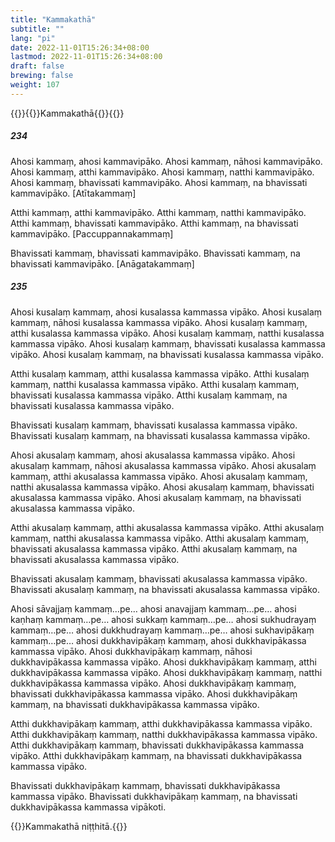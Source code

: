 ```yaml
---
title: "Kammakathā"
subtitle: ""
lang: "pi"
date: 2022-11-01T15:26:34+08:00
lastmod: 2022-11-01T15:26:34+08:00
draft: false
brewing: false
weight: 107
---
```



{{<subtitle>}}{{<suttalink src="ps1.7">}}Kammakathā{{</suttalink>}}{{</subtitle>}}

##### 234

Ahosi kammaṃ, ahosi kammavipāko. Ahosi kammaṃ, nāhosi kammavipāko. Ahosi kammaṃ, atthi kammavipāko. Ahosi kammaṃ, natthi kammavipāko. Ahosi kammaṃ, bhavissati kammavipāko. Ahosi kammaṃ, na bhavissati kammavipāko. [Atītakammaṃ]

Atthi kammaṃ, atthi kammavipāko. Atthi kammaṃ, natthi kammavipāko. Atthi kammaṃ, bhavissati kammavipāko. Atthi kammaṃ, na bhavissati kammavipāko. [Paccuppannakammaṃ]

Bhavissati kammaṃ, bhavissati kammavipāko. Bhavissati kammaṃ, na bhavissati kammavipāko. [Anāgatakammaṃ]

##### 235

Ahosi kusalaṃ kammaṃ, ahosi kusalassa kammassa vipāko. Ahosi kusalaṃ kammaṃ, nāhosi kusalassa kammassa vipāko. Ahosi kusalaṃ kammaṃ, atthi kusalassa kammassa vipāko. Ahosi kusalaṃ kammaṃ, natthi kusalassa kammassa vipāko. Ahosi kusalaṃ kammaṃ, bhavissati kusalassa kammassa vipāko. Ahosi kusalaṃ kammaṃ, na bhavissati kusalassa kammassa vipāko.

Atthi kusalaṃ kammaṃ, atthi kusalassa kammassa vipāko. Atthi kusalaṃ kammaṃ, natthi kusalassa kammassa vipāko. Atthi kusalaṃ kammaṃ, bhavissati kusalassa kammassa vipāko. Atthi kusalaṃ kammaṃ, na bhavissati kusalassa kammassa vipāko.

Bhavissati kusalaṃ kammaṃ, bhavissati kusalassa kammassa vipāko. Bhavissati kusalaṃ kammaṃ, na bhavissati kusalassa kammassa vipāko.

Ahosi akusalaṃ kammaṃ, ahosi akusalassa kammassa vipāko. Ahosi akusalaṃ kammaṃ, nāhosi akusalassa kammassa vipāko. Ahosi akusalaṃ kammaṃ, atthi akusalassa kammassa vipāko. Ahosi akusalaṃ kammaṃ, natthi akusalassa kammassa vipāko. Ahosi akusalaṃ kammaṃ, bhavissati akusalassa kammassa vipāko. Ahosi akusalaṃ kammaṃ, na bhavissati akusalassa kammassa vipāko.

Atthi akusalaṃ kammaṃ, atthi akusalassa kammassa vipāko. Atthi akusalaṃ kammaṃ, natthi akusalassa kammassa vipāko. Atthi akusalaṃ kammaṃ, bhavissati akusalassa kammassa vipāko. Atthi akusalaṃ kammaṃ, na bhavissati akusalassa kammassa vipāko.

Bhavissati akusalaṃ kammaṃ, bhavissati akusalassa kammassa vipāko. Bhavissati akusalaṃ kammaṃ, na bhavissati akusalassa kammassa vipāko.

Ahosi sāvajjaṃ kammaṃ…pe… ahosi anavajjaṃ kammaṃ…pe… ahosi kaṇhaṃ kammaṃ…pe… ahosi sukkaṃ kammaṃ…pe… ahosi sukhudrayaṃ kammaṃ…pe… ahosi dukkhudrayaṃ kammaṃ…pe… ahosi sukhavipākaṃ kammaṃ…pe… ahosi dukkhavipākaṃ kammaṃ, ahosi dukkhavipākassa kammassa vipāko. Ahosi dukkhavipākaṃ kammaṃ, nāhosi dukkhavipākassa kammassa vipāko. Ahosi dukkhavipākaṃ kammaṃ, atthi dukkhavipākassa kammassa vipāko. Ahosi dukkhavipākaṃ kammaṃ, natthi dukkhavipākassa kammassa vipāko. Ahosi dukkhavipākaṃ kammaṃ, bhavissati dukkhavipākassa kammassa vipāko. Ahosi dukkhavipākaṃ kammaṃ, na bhavissati dukkhavipākassa kammassa vipāko.

Atthi dukkhavipākaṃ kammaṃ, atthi dukkhavipākassa kammassa vipāko. Atthi dukkhavipākaṃ kammaṃ, natthi dukkhavipākassa kammassa vipāko. Atthi dukkhavipākaṃ kammaṃ, bhavissati dukkhavipākassa kammassa vipāko. Atthi dukkhavipākaṃ kammaṃ, na bhavissati dukkhavipākassa kammassa vipāko.

Bhavissati dukkhavipākaṃ kammaṃ, bhavissati dukkhavipākassa kammassa vipāko. Bhavissati dukkhavipākaṃ kammaṃ, na bhavissati dukkhavipākassa kammassa vipākoti.

{{<eof>}}Kammakathā niṭṭhitā.{{</eof>}}
